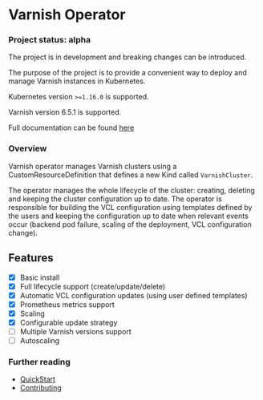 # Varnish Operator

### Project status: alpha
The project is in development and breaking changes can be introduced.

The purpose of the project is to provide a convenient way to deploy and manage Varnish instances in Kubernetes.

Kubernetes version `>=1.16.0` is supported.

Varnish version 6.5.1 is supported.

Full documentation can be found [here](https://ibm.github.io/varnish-operator/)

### Overview

Varnish operator manages Varnish clusters using a CustomResourceDefinition that defines a new Kind called `VarnishCluster`. 

The operator manages the whole lifecycle of the cluster: creating, deleting and keeping the cluster configuration up to date. The operator is responsible for building the VCL configuration using templates defined by the users and keeping the configuration up to date when relevant events occur (backend pod failure, scaling of the deployment, VCL configuration change).

## Features

 * [x] Basic install
 * [x] Full lifecycle support (create/update/delete)
 * [x] Automatic VCL configuration updates (using user defined templates)
 * [x] Prometheus metrics support
 * [x] Scaling
 * [x] Configurable update strategy
 * [ ] Multiple Varnish versions support
 * [ ] Autoscaling

### Further reading

* [QuickStart](https://ibm.github.io/varnish-operator/quick-start.html)
* [Contributing](https://ibm.github.io/varnish-operator/development.html)
